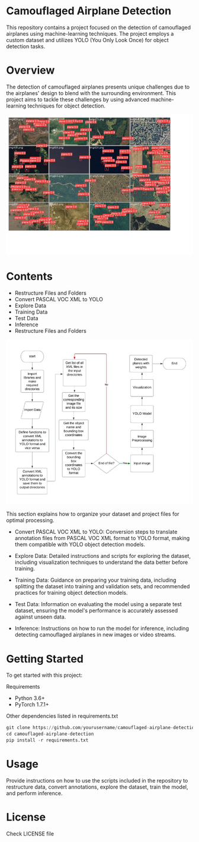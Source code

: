 # Camouflaged Airplane Detection
This repository contains a project focused on the detection of camouflaged airplanes using machine-learning techniques. The project employs a custom dataset and utilizes YOLO (You Only Look Once) for object detection tasks. 

# Overview
The detection of camouflaged airplanes presents unique challenges due to the airplanes' design to blend with the surrounding environment. This project aims to tackle these challenges by using advanced machine-learning techniques for object detection.

![ouput](output.png)

# Contents
- Restructure Files and Folders
- Convert PASCAL VOC XML to YOLO
- Explore Data
- Training Data
- Test Data
- Inference
- Restructure Files and Folders

![arch](architecture.png)


This section explains how to organize your dataset and project files for optimal processing.

- Convert PASCAL VOC XML to YOLO:
Conversion steps to translate annotation files from PASCAL VOC XML format to YOLO format, making them compatible with YOLO object detection models.

- Explore Data:
Detailed instructions and scripts for exploring the dataset, including visualization techniques to understand the data better before training.

- Training Data: 
Guidance on preparing your training data, including splitting the dataset into training and validation sets, and recommended practices for training object detection models.

- Test Data: 
Information on evaluating the model using a separate test dataset, ensuring the model's performance is accurately assessed against unseen data.

- Inference:
Instructions on how to run the model for inference, including detecting camouflaged airplanes in new images or video streams.

# Getting Started
To get started with this project:

Requirements
- Python 3.6+
- PyTorch 1.7.1+

Other dependencies listed in requirements.txt
```python
git clone https://github.com/yourusername/camouflaged-airplane-detection.git](https://github.com/svshreya02/Camouflaged-Airplane-Detection.git
cd camouflaged-airplane-detection
pip install -r requirements.txt
```

# Usage
Provide instructions on how to use the scripts included in the repository to restructure data, convert annotations, explore the dataset, train the model, and perform inference.

# License
Check LICENSE file
